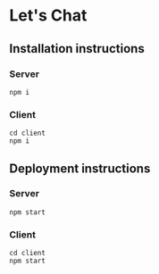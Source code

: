 # Let's Chat

## Installation instructions

### Server
```
npm i
```

### Client 
```
cd client
npm i
```

## Deployment instructions
### Server
```
npm start
```

### Client 
```
cd client
npm start
```
